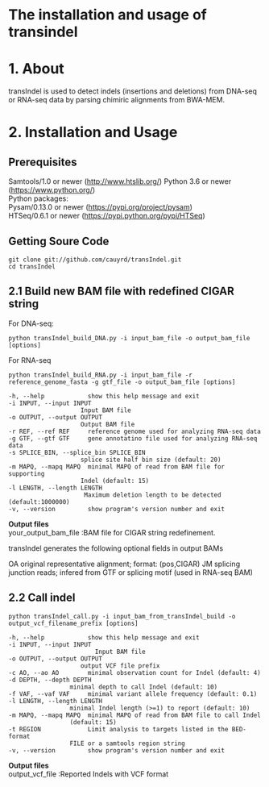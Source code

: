 # The installation and usage of transindel
# 1. About
transIndel is used to detect indels (insertions and deletions) from DNA-seq or RNA-seq data by parsing chimiric alignments from BWA-MEM.
# 2. Installation and Usage
## Prerequisites
Samtools/1.0 or newer (http://www.htslib.org/) Python 3.6 or newer (https://www.python.org/)  
Python packages:  
Pysam/0.13.0 or newer (https://pypi.org/project/pysam)  
HTSeq/0.6.1 or newer (https://pypi.python.org/pypi/HTSeq)  

## Getting Soure Code
```
git clone git://github.com/cauyrd/transIndel.git
cd transIndel
```

## 2.1 Build new BAM file with redefined CIGAR string

For DNA-seq:

```
python transIndel_build_DNA.py -i input_bam_file -o output_bam_file [options]
```

For RNA-seq

```
python transIndel_build_RNA.py -i input_bam_file -r reference_genome_fasta -g gtf_file -o output_bam_file [options]
```

```
-h, --help            show this help message and exit
-i INPUT, --input INPUT
                    Input BAM file
-o OUTPUT, --output OUTPUT
                    Output BAM file
-r REF, --ref REF     reference genome used for analyzing RNA-seq data
-g GTF, --gtf GTF     gene annotatino file used for analyzing RNA-seq data
-s SPLICE_BIN, --splice_bin SPLICE_BIN
                    splice site half bin size (default: 20)
-m MAPQ, --mapq MAPQ  minimal MAPQ of read from BAM file for supporting
                    Indel (default: 15)
-l LENGTH, --length LENGTH
                     Maximum deletion length to be detected (default:1000000)
-v, --version         show program's version number and exit
```

<b>Output files</b>  
your_output_bam_file			:BAM file for CIGAR string redefinement.

transIndel generates the following optional fields in output BAMs

OA  original representative alignment; format: (pos,CIGAR)
JM  splicing junction reads; infered from GTF or splicing motif (used in RNA-seq BAM)

## 2.2 Call indel
```
python transIndel_call.py -i input_bam_from_transIndel_build -o output_vcf_filename_prefix [options]	
```

```
-h, --help            show this help message and exit
-i INPUT, --input INPUT
                        Input BAM file
-o OUTPUT, --output OUTPUT
                    output VCF file prefix
-c AO, --ao AO        minimal observation count for Indel (default: 4)
-d DEPTH, --depth DEPTH
                 minimal depth to call Indel (default: 10)
-f VAF, --vaf VAF     minimal variant allele frequency (default: 0.1)
-l LENGTH, --length LENGTH
                 minimal Indel length (>=1) to report (default: 10)
-m MAPQ, --mapq MAPQ  minimal MAPQ of read from BAM file to call Indel
                 (default: 15)
-t REGION             Limit analysis to targets listed in the BED-format
                 FILE or a samtools region string
-v, --version         show program's version number and exit
```

<b>Output files</b>  
output_vcf_file   			:Reported Indels with VCF format

